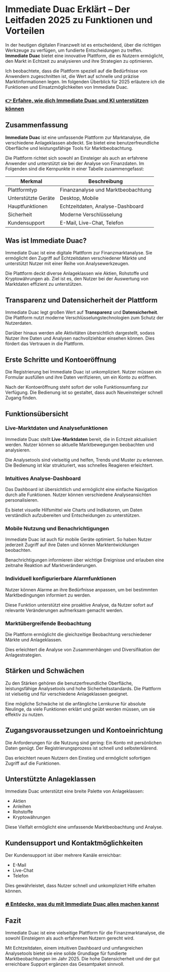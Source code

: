 # Immediate Duac Erklärt – Der Leitfaden 2025 zu Funktionen und Vorteilen
   
In der heutigen digitalen Finanzwelt ist es entscheidend, über die richtigen Werkzeuge zu verfügen, um fundierte Entscheidungen zu treffen. **Immediate Duac** bietet eine innovative Plattform, die es Nutzern ermöglicht, den Markt in Echtzeit zu analysieren und ihre Strategien zu optimieren.  

Ich beobachtete, dass die Plattform speziell auf die Bedürfnisse von Anwendern zugeschnitten ist, die Wert auf schnelle und präzise Marktinformationen legen. Im folgenden Überblick für 2025 erläutere ich die Funktionen und Einsatzmöglichkeiten von Immediate Duac.

### [👉 Erfahre, wie dich Immediate Duac und KI unterstützen können](https://tinyurl.com/2yhueang)
## Zusammenfassung  
**Immediate Duac** ist eine umfassende Plattform zur Marktanalyse, die verschiedene Anlageklassen abdeckt. Sie bietet eine benutzerfreundliche Oberfläche und leistungsfähige Tools für Marktbeobachtung.  

Die Plattform richtet sich sowohl an Einsteiger als auch an erfahrene Anwender und unterstützt sie bei der Analyse von Finanzdaten. Im Folgenden sind die Kernpunkte in einer Tabelle zusammengefasst:

| Merkmal                | Beschreibung                          |
|------------------------|-------------------------------------|
| Plattformtyp           | Finanzanalyse und Marktbeobachtung  |
| Unterstützte Geräte    | Desktop, Mobile                      |
| Hauptfunktionen        | Echtzeitdaten, Analyse-Dashboard    |
| Sicherheit             | Moderne Verschlüsselung              |
| Kundensupport          | E-Mail, Live-Chat, Telefon          |

## Was ist Immediate Duac?  
Immediate Duac ist eine digitale Plattform zur Finanzmarktanalyse. Sie ermöglicht den Zugriff auf Echtzeitdaten verschiedener Märkte und unterstützt Nutzer mit einer Reihe von Analysewerkzeugen.  

Die Plattform deckt diverse Anlageklassen wie Aktien, Rohstoffe und Kryptowährungen ab. Ziel ist es, den Nutzer bei der Auswertung von Marktdaten effizient zu unterstützen.

## Transparenz und Datensicherheit der Plattform  
Immediate Duac legt großen Wert auf **Transparenz** und **Datensicherheit**. Die Plattform nutzt moderne Verschlüsselungstechnologien zum Schutz der Nutzerdaten.  

Darüber hinaus werden alle Aktivitäten übersichtlich dargestellt, sodass Nutzer ihre Daten und Analysen nachvollziehbar einsehen können. Dies fördert das Vertrauen in die Plattform.

## Erste Schritte und Kontoeröffnung  
Die Registrierung bei Immediate Duac ist unkompliziert. Nutzer müssen ein Formular ausfüllen und ihre Daten verifizieren, um ein Konto zu eröffnen.  

Nach der Kontoeröffnung steht sofort der volle Funktionsumfang zur Verfügung. Die Bedienung ist so gestaltet, dass auch Neueinsteiger schnell Zugang finden.

## Funktionsübersicht  
### Live-Marktdaten und Analysefunktionen  
Immediate Duac stellt **Live-Marktdaten** bereit, die in Echtzeit aktualisiert werden. Nutzer können so aktuelle Marktbewegungen beobachten und analysieren.  

Die Analysetools sind vielseitig und helfen, Trends und Muster zu erkennen. Die Bedienung ist klar strukturiert, was schnelles Reagieren erleichtert.

### Intuitives Analyse-Dashboard  
Das Dashboard ist übersichtlich und ermöglicht eine einfache Navigation durch alle Funktionen. Nutzer können verschiedene Analyseansichten personalisieren.  

Es bietet visuelle Hilfsmittel wie Charts und Indikatoren, um Daten verständlich aufzubereiten und Entscheidungen zu unterstützen.

### Mobile Nutzung und Benachrichtigungen  
Immediate Duac ist auch für mobile Geräte optimiert. So haben Nutzer jederzeit Zugriff auf ihre Daten und können Marktentwicklungen beobachten.  

Benachrichtigungen informieren über wichtige Ereignisse und erlauben eine zeitnahe Reaktion auf Marktveränderungen.

### Individuell konfigurierbare Alarmfunktionen  
Nutzer können Alarme an ihre Bedürfnisse anpassen, um bei bestimmten Marktbedingungen informiert zu werden.  

Diese Funktion unterstützt eine proaktive Analyse, da Nutzer sofort auf relevante Veränderungen aufmerksam gemacht werden.

### Marktübergreifende Beobachtung  
Die Plattform ermöglicht die gleichzeitige Beobachtung verschiedener Märkte und Anlageklassen.  

Dies erleichtert die Analyse von Zusammenhängen und Diversifikation der Anlagestrategien.

## Stärken und Schwächen  
Zu den Stärken gehören die benutzerfreundliche Oberfläche, leistungsfähige Analysetools und hohe Sicherheitsstandards. Die Plattform ist vielseitig und für verschiedene Anlageklassen geeignet.  

Eine mögliche Schwäche ist die anfängliche Lernkurve für absolute Neulinge, da viele Funktionen erklärt und geübt werden müssen, um sie effektiv zu nutzen.

## Zugangsvoraussetzungen und Kontoeinrichtung  
Die Anforderungen für die Nutzung sind gering: Ein Konto mit persönlichen Daten genügt. Der Registrierungsprozess ist schnell und selbsterklärend.  

Das erleichtert neuen Nutzern den Einstieg und ermöglicht sofortigen Zugriff auf die Funktionen.

## Unterstützte Anlageklassen  
Immediate Duac unterstützt eine breite Palette von Anlageklassen:  

- Aktien  
- Anleihen  
- Rohstoffe  
- Kryptowährungen  

Diese Vielfalt ermöglicht eine umfassende Marktbeobachtung und Analyse.

## Kundensupport und Kontaktmöglichkeiten  
Der Kundensupport ist über mehrere Kanäle erreichbar:  

- E-Mail  
- Live-Chat  
- Telefon  

Dies gewährleistet, dass Nutzer schnell und unkompliziert Hilfe erhalten können.

### [🔥 Entdecke, was du mit Immediate Duac alles machen kannst](https://tinyurl.com/2yhueang)
## Fazit  
Immediate Duac ist eine vielseitige Plattform für die Finanzmarktanalyse, die sowohl Einsteigern als auch erfahrenen Nutzern gerecht wird.  

Mit Echtzeitdaten, einem intuitiven Dashboard und umfangreichen Analysetools bietet sie eine solide Grundlage für fundierte Marktbeobachtungen im Jahr 2025. Die hohe Datensicherheit und der gut erreichbare Support ergänzen das Gesamtpaket sinnvoll.